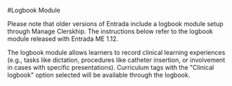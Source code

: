 #Logbook Module  

Please note that older versions of Entrada include a logbook module setup through Manage Clerskhip.  The instructions below refer to the logbook module released with Entrada ME 1.12.  

The logbook module allows learners to record clinical learning experiences (e.g., tasks like dictation, procedures like catheter insertion, or involvement in cases with specific presentations).  Curriculum tags with the "Clinical logbook" option selected will be available through the logbook.
